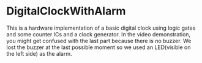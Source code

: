 # DigitalClockWithAlarm
This is a hardware implementation of a basic digital clock using logic gates and some counter ICs and a clock generator.
In the video demonstration, you might get confused with the last part because there is no buzzer. We lost the buzzer at the last possible moment so we used an LED(visible on the left side) as the alarm.
